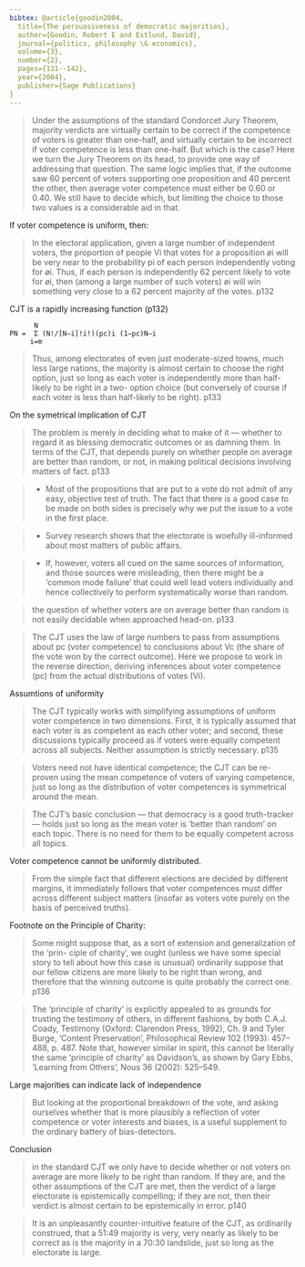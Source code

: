 ```yaml
---
bibtex: @article{goodin2004,
  title={The persuasiveness of democratic majorities},
  author={Goodin, Robert E and Estlund, David},
  journal={politics, philosophy \& economics},
  volume={3},
  number={2},
  pages={131--142},
  year={2004},
  publisher={Sage Publications}
}
---
```


> Under the assumptions of the standard Condorcet Jury Theorem, majority verdicts are virtually certain to be correct if the competence of voters is greater than one-half, and virtually certain to be incorrect if voter competence is less than one-half. But which is the case? Here we turn the Jury Theorem on its head, to provide one way of addressing that question. The same logic implies that, if the outcome saw 60 percent of voters supporting one proposition and 40 percent the other, then average voter competence must either be 0.60 or 0.40. We still have to decide which, but limiting the choice to those two values is a considerable aid in that.

If voter competence is uniform, then:

> In the electoral application, given a large number of independent voters, the proportion of people Vi that votes for a proposition øi will be very near to the probability pi of each person independently voting for øi. Thus, if each person is independently 62 percent likely to vote for øi, then (among a large number of such voters) øi will win something very close to a 62 percent majority of the votes. p132

CJT is a rapidly increasing function (p132)

          N
    PN =  Σ (N!/[N–i]!i!)(pc)i (1–pc)N–i
         i=m

> Thus, among electorates of even just moderate-sized towns, much less large nations, the majority is almost certain to choose the right option, just so long as each voter is independently more than half-likely to be right in a two- option choice (but conversely of course if each voter is less than half-likely to be right). p133

On the symetrical implication of CJT

> The problem is merely in deciding what to make of it — whether to regard it as blessing democratic outcomes or as damning them. In terms of the CJT, that depends purely on whether people on average are better than random, or not, in making political decisions involving matters of fact. p133

>   - Most of the propositions that are put to a vote do not admit of any easy, objective test of truth. The fact that there is a good case to be made on both sides is precisely why we put the issue to a vote in the first place.

>   - Survey research shows that the electorate is woefully ill-informed about most matters of public affairs. 

>   - If, however, voters all cued on the same sources of information, and those sources were misleading, then there might be a ‘common mode failure’ that could well lead voters individually and hence collectively to perform systematically worse than random.

> the question of whether voters are on average better than random is not easily decidable when approached head-on. p133

> The CJT uses the law of large numbers to pass from assumptions about pc (voter competence) to conclusions about Vc (the share of the vote won by the correct outcome). Here we propose to work in the reverse direction, deriving inferences about voter competence (pc) from the actual distributions of votes (Vi).

Assumtions of uniformity

> The CJT typically works with simplifying assumptions of uniform voter competence in two dimensions. First, it is typically assumed that each voter is as competent as each other voter; and second, these discussions typically proceed as if voters were equally competent across all subjects. Neither assumption is strictly necessary. p135

> Voters need not have identical competence; the CJT can be re-proven using the mean competence of voters of varying competence, just so long as the distribution of voter competences is symmetrical around the mean.

> The CJT’s basic conclusion — that democracy is a good truth-tracker — holds just so long as the mean voter is ‘better than random’ on each topic. There is no need for them to be equally competent across all topics.

Voter competence cannot be uniformly distributed.

> From the simple fact that different elections are decided by different margins, it immediately follows that voter competences must differ across different subject matters (insofar as voters vote purely on the basis of perceived truths).

Footnote on the Principle of Charity:

> Some might suppose that, as a sort of extension and generalization of the ‘prin- ciple of charity’, we ought (unless we have some special story to tell about how this case is unusual) ordinarily suppose that our fellow citizens are more likely to be right than wrong, and therefore that the winning outcome is quite probably the correct one. p136

> The ‘principle of charity’ is explicitly appealed to as grounds for trusting the testimony of others, in different fashions, by both C.A.J. Coady, Testimony (Oxford: Clarendon Press, 1992), Ch. 9 and Tyler Burge, ‘Content Preservation’, Philosophical Review 102 (1993): 457–488, p. 487. Note that, however similar in spirit, this cannot be literally the same ‘principle of charity’ as Davidson’s, as shown by Gary Ebbs, ‘Learning from Others’, Nous 36 (2002): 525–549.

Large majorities can indicate lack of independence

> But looking at the proportional breakdown of the vote, and asking ourselves whether that is more plausibly a reflection of voter competence or voter interests and biases, is a useful supplement to the ordinary battery of bias-detectors.


Conclusion

> in the standard CJT we only have to decide whether or not voters on average are more likely to be right than random. If they are, and the other assumptions of the CJT are met, then the verdict of a large electorate is epistemically compelling; if they are not, then their verdict is almost certain to be epistemically in error. p140

> It is an unpleasantly counter-intuitive feature of the CJT, as ordinarily construed, that a 51:49 majority is very, very nearly as likely to be correct as is the majority in a 70:30 landslide, just so long as the electorate is large. 